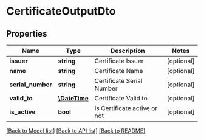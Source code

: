 # CertificateOutputDto

## Properties
Name | Type | Description | Notes
------------ | ------------- | ------------- | -------------
**issuer** | **string** | Certificate Issuer | [optional] 
**name** | **string** | Certificate Name | [optional] 
**serial_number** | **string** | Certificate Serial Number | [optional] 
**valid_to** | [**\DateTime**](\DateTime.md) | Certificate Valid to | [optional] 
**is_active** | **bool** | Is Certificate active or not | [optional] 

[[Back to Model list]](../README.md#documentation-for-models) [[Back to API list]](../README.md#documentation-for-api-endpoints) [[Back to README]](../README.md)


